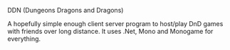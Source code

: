 DDN
(Dungeons Dragons and Dragons)

A hopefully simple enough client server program to host/play DnD games with friends over long distance.
It uses .Net, Mono and Monogame for everything.
